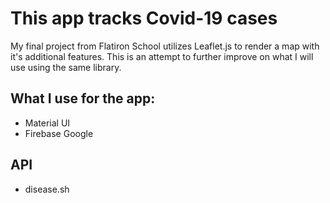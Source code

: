 # This app tracks Covid-19 cases

My final project from Flatiron School utilizes Leaflet.js to render a map with it's additional features. This is an attempt to further improve on what I will use using the same library.

## What I use for the app:
- Material UI
- Firebase Google

## API
- disease.sh